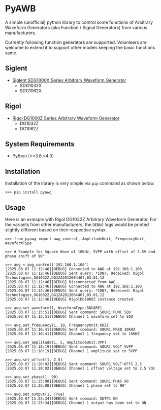 # PyAWB

A simple (unofficial) python library to control some functions of Arbitrary Waveform Generators (aka Function / Signal Generators) from various manufacturers.

Currently following function generators are supported. Volunteers are welcome to extend it to support other models keeping the basic functions same.

## Siglent
- [Siglent SDG1000X Series Arbitrary Waveform Generator](https://www.siglenteu.com/download/8715/?tmstv=1740404771) 
  - SDG1032X
  - SDG1062X

## Rigol
- [Rigol DG1000Z Series Arbitrary Waveform Generator](https://www.batronix.com/pdf/Rigol/ProgrammingGuide/DG1000Z_ProgrammingGuide_EN.pdf)
  - DG1032Z
  - DG1062Z

## System Requirements

- Python (>=3.8,<4.0)

## Installation

Installation of the library is very simple via `pip` command as shown below.

```command
>>> pip install pyawg
```

## Usage

Here is an exmaple with Rigol DG1032Z Arbitrary Waveform Generator. For the variants from other manufacturers, the `DEBUG` logs would be printed slightly different based on their respective syntax. 

```pycon
>>> from pyawg import awg_control, AmplitudeUnit, FrequencyUnit, WaveformType

>>> # Example for Square Wave of 10KHz, 5VPP with offset of 2.5V and phase shift of 90°

>>> awg = awg_control('192.168.1.100')
[2025.03.07 11:12:46][DEBUG] Connected to AWG at 192.168.1.100
[2025.03.07 11:12:46][DEBUG] Sent query: *IDN?, Received: Rigol Technologies,DG1032Z,DG1ZA2012604407,03.01.12  
[2025.03.07 11:12:46][DEBUG] Disconnected from AWG
[2025.03.07 11:12:46][DEBUG] Connected to AWG at 192.168.1.100
[2025.03.07 11:12:46][DEBUG] Sent query: *IDN?, Received: Rigol Technologies,DG1032Z,DG1ZA2012604407,03.01.12  
[2025.03.07 11:12:46][DEBUG] RigolDG1000Z instance created.

>>> awg.set_waveform(1, WaveformType.SQUARE)
[2025.03.07 11:15:51][DEBUG] Sent command: SOUR1:FUNC SQU
[2025.03.07 11:15:51][DEBUG] Channel 1 waveform set to SQU

>>> awg.set_frequency(1, 10, FrequencyUnit.KHZ)
[2025.03.07 11:16:41][DEBUG] Sent command: SOUR1:FREQ 10KHZ
[2025.03.07 11:16:41][DEBUG] Channel 1 frequency set to 10KHZ

>>> awg.set_amplitude(1, 5, AmplitudeUnit.VPP)
[2025.03.07 11:18:19][DEBUG] Sent command: SOUR1:VOLT 5VPP
[2025.03.07 11:18:19][DEBUG] Channel 1 amplitude set to 5VPP

>>> awg.set_offset(1, 2.5)
[2025.03.07 11:20:02][DEBUG] Sent command: SOUR1:VOLT:OFFS 2.5
[2025.03.07 11:20:02][DEBUG] Channel 1 offset voltage set to 2.5 Vdc

>>> awg.set_phase(1, 90)
[2025.03.07 11:25:08][DEBUG] Sent command: SOUR1:PHAS 90
[2025.03.07 11:25:08][DEBUG] Channel 1 phase set to 90°

>>> awg.set_output(1, True)
[2025.03.07 11:25:34][DEBUG] Sent command: OUTP1 ON
[2025.03.07 11:25:34][DEBUG] Channel 1 output has been set to ON
```
